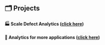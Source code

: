 ## 🗂️ Projects

#### 🏭 Scale Defect Analytics ([click here](https://github.com/gayoungb/projects/tree/main/scale_defect_analytics))

#### 💼 Analytics for more applications ([click here](https://github.com/gayoungb/projects/tree/main/analytics_for_more_applications))
